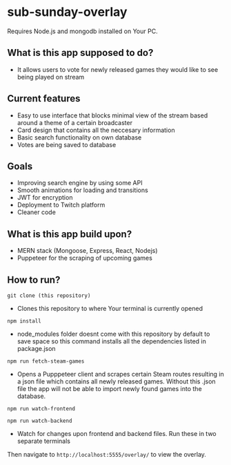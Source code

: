 # sub-sunday-overlay

Requires Node.js and mongodb installed on Your PC.

What is this app supposed to do?
---

- It allows users to vote for newly released games they would like to see being played on stream

Current features
---

- Easy to use interface that blocks minimal view of the stream based around a theme of a certain broadcaster
- Card design that contains all the neccesary information
- Basic search functionality on own database
- Votes are being saved to database 

Goals
---
- Improving search engine by using some API
- Smooth animations for loading and transitions
- JWT for encryption
- Deployment to Twitch platform
- Cleaner code

What is this app build upon?
---

- MERN stack (Mongoose, Express, React, Nodejs)
- Puppeteer for the scraping of upcoming games

How to run?
---

`git clone (this repository)`

- Clones this repository to where Your terminal is currently opened 



`npm install`

- node_modules folder doesnt come with this repository by default to save space so this command installs all the dependencies listed in package.json

`npm run fetch-steam-games`

- Opens a Pupppeteer client and scrapes certain Steam routes resulting in a json file which contains all newly released games.
Without this .json file the app will not be able to import newly found games into the database.

`npm run watch-frontend`

`npm run watch-backend`

- Watch for changes upon frontend and backend files. Run these in two separate terminals

Then navigate to `http://localhost:5555/overlay/` to view the overlay.
